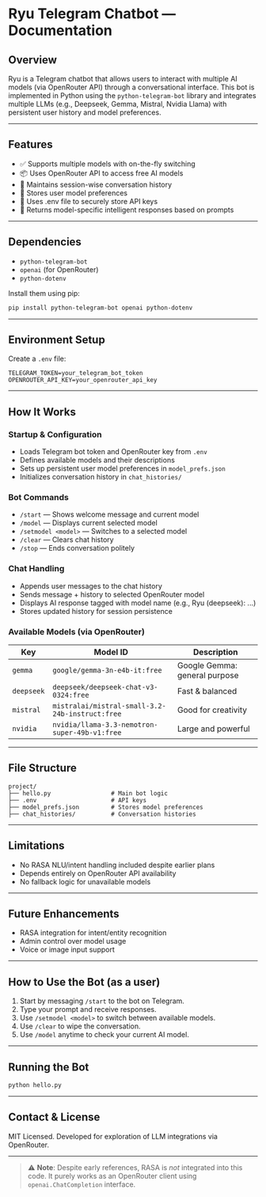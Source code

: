 # Ryu Telegram Chatbot — Documentation

## Overview

Ryu is a Telegram chatbot that allows users to interact with multiple AI models (via OpenRouter API) through a conversational interface. This bot is implemented in Python using the `python-telegram-bot` library and integrates multiple LLMs (e.g., Deepseek, Gemma, Mistral, Nvidia Llama) with persistent user history and model preferences.

---

## Features

- ✅ Supports multiple models with on-the-fly switching
- 📦 Uses OpenRouter API to access free AI models
- 💬 Maintains session-wise conversation history
- 📁 Stores user model preferences
- 🔐 Uses .env file to securely store API keys
- 🧠 Returns model-specific intelligent responses based on prompts

---

## Dependencies

- `python-telegram-bot`
- `openai` (for OpenRouter)
- `python-dotenv`

Install them using pip:

```bash
pip install python-telegram-bot openai python-dotenv
```

---

## Environment Setup

Create a `.env` file:

```env
TELEGRAM_TOKEN=your_telegram_bot_token
OPENROUTER_API_KEY=your_openrouter_api_key
```

---

## How It Works

### Startup & Configuration

- Loads Telegram bot token and OpenRouter key from `.env`
- Defines available models and their descriptions
- Sets up persistent user model preferences in `model_prefs.json`
- Initializes conversation history in `chat_histories/`

### Bot Commands

- `/start` — Shows welcome message and current model
- `/model` — Displays current selected model
- `/setmodel <model>` — Switches to a selected model
- `/clear` — Clears chat history
- `/stop` — Ends conversation politely

### Chat Handling

- Appends user messages to the chat history
- Sends message + history to selected OpenRouter model
- Displays AI response tagged with model name (e.g., Ryu (deepseek): ...)
- Stores updated history for session persistence

### Available Models (via OpenRouter)

| Key        | Model ID                                        | Description                   |
| ---------- | ----------------------------------------------- | ----------------------------- |
| `gemma`    | `google/gemma-3n-e4b-it:free`                   | Google Gemma: general purpose |
| `deepseek` | `deepseek/deepseek-chat-v3-0324:free`           | Fast & balanced               |
| `mistral`  | `mistralai/mistral-small-3.2-24b-instruct:free` | Good for creativity           |
| `nvidia`   | `nvidia/llama-3.3-nemotron-super-49b-v1:free`   | Large and powerful            |

---

## File Structure

```
project/
├── hello.py                 # Main bot logic
├── .env                     # API keys
├── model_prefs.json         # Stores model preferences
├── chat_histories/          # Conversation histories
```

---

## Limitations

- No RASA NLU/intent handling included despite earlier plans
- Depends entirely on OpenRouter API availability
- No fallback logic for unavailable models

---

## Future Enhancements

- RASA integration for intent/entity recognition
- Admin control over model usage
- Voice or image input support

---

## How to Use the Bot (as a user)

1. Start by messaging `/start` to the bot on Telegram.
2. Type your prompt and receive responses.
3. Use `/setmodel <model>` to switch between available models.
4. Use `/clear` to wipe the conversation.
5. Use `/model` anytime to check your current AI model.

---

## Running the Bot

```bash
python hello.py
```

---

## Contact & License

MIT Licensed. Developed for exploration of LLM integrations via OpenRouter.

---

> ⚠️ **Note**: Despite early references, RASA is *not* integrated into this code. It purely works as an OpenRouter client using `openai.ChatCompletion` interface.

